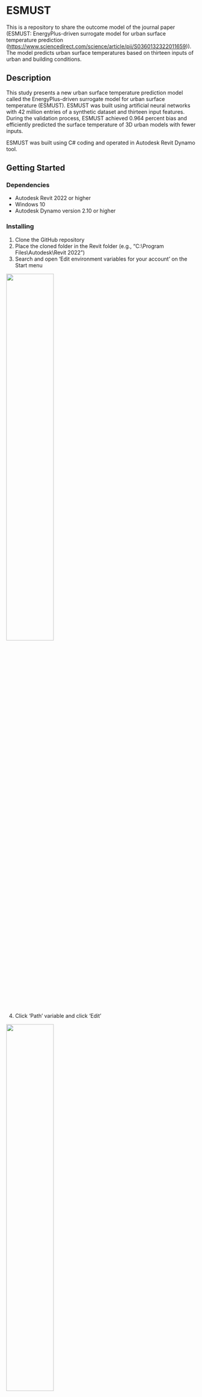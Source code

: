 # ESMUST

This is a repository to share the outcome model of the journal paper (ESMUST: EnergyPlus-driven surrogate model for urban surface temperature prediction (https://www.sciencedirect.com/science/article/pii/S0360132322011659)).
The model predicts urban surface temperatures based on thirteen inputs of urban and building conditions.

## Description

This study presents a new urban surface temperature prediction model called the EnergyPlus-driven surrogate model for urban surface temperature (ESMUST). 
ESMUST was built using artificial neural networks with 42 million entries of a synthetic dataset and thirteen input features. 
During the validation process, ESMUST achieved 0.964 percent bias and efficiently predicted the surface temperature of 3D urban models with fewer inputs.

ESMUST was built using C# coding and operated in Autodesk Revit Dynamo tool.

## Getting Started

### Dependencies

* Autodesk Revit 2022 or higher
* Windows 10
* Autodesk Dynamo version 2.10 or higher

### Installing

1) Clone the GitHub repository
2) Place the cloned folder in the Revit folder (e.g., “C:\Program Files\Autodesk\Revit 2022”)
3) Search and open ‘Edit environment variables for your account’ on the Start menu
<img src="https://user-images.githubusercontent.com/85502888/205560320-78cc645e-3c92-4b0a-acb6-81625403aa3b.png" width="50%" height="50%">

4) Click ‘Path’ variable and click ‘Edit’ 
<img src="https://user-images.githubusercontent.com/85502888/205560405-34eef661-72fc-4b76-9a47-7322cb4e16c1.png" width="50%" height="50%">

5) Click ‘New’ and type the cloned folder’s directory (e.g., C:\Program Files\Autodesk\Revit 2022\ESMUST).

### Executing program

1) Start the Revit program 
2) Run ‘Dynamo’ in the Manage tab of the Revit software and load the example dynamo file, named Example.dyn, in the cloned folder. 
3) Click ‘File -> Import Library’ in the Dynamo to load ESMUST model. You can find the file, ESMUST.dll, in the cloned folder (e.g., C:\Program Files\Autodesk\Revit 2022\ESMUST\ESMUST.dll)
4) Click ‘Run’ at the bottom of the Dynamo to see the surface temperature results. 

## Help


## Authors
Dr. Wonjae Yoo (wyoo@tamu.edu)

Dr. Mark J. Clayton

Dr. Wei Yan

